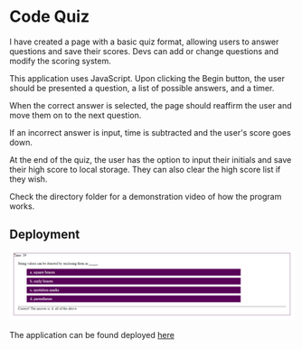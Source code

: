 # Code Quiz

I have created a page with a basic quiz format, allowing users to answer questions and save their scores. Devs can add or change questions and modify the scoring system.

This application uses JavaScript. Upon clicking the Begin button, the user should be presented a question, a list of possible answers, and a timer.

When the correct answer is selected, the page should reaffirm the user and move them on to the next question.

If an incorrect answer is input, time is subtracted and the user's score goes down.

At the end of the quiz, the user has the option to input their initials and save their high score to local storage. They can also clear the high score list if they wish.

Check the directory folder for a demonstration video of how the program works.

## Deployment

![image showcasing the page's functionality](https://github.com/brenhamp/code-quiz/blob/main/assets/code-quiz-example-image.PNG)

The application can be found deployed [here](brenhamp.github.io/code-quiz)
